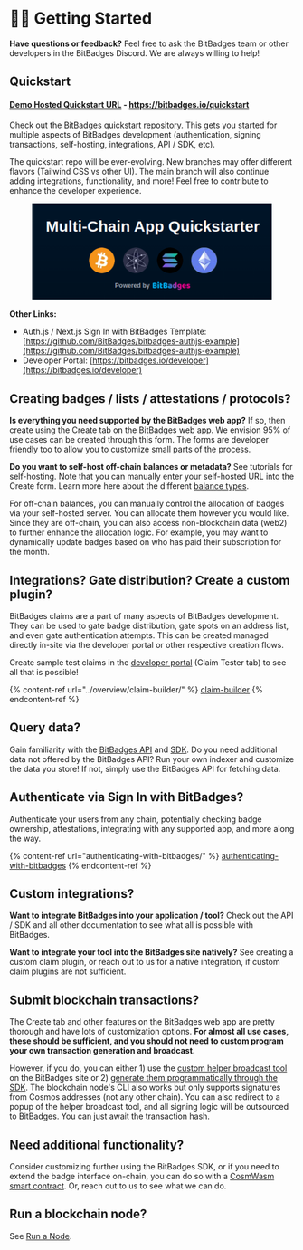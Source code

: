 # 🚴‍♂️ Getting Started

**Have questions or feedback?** Feel free to ask the BitBadges team or other developers in the BitBadges Discord. We are always willing to help!

## Quickstart

#### [Demo Hosted Quickstart URL](https://bitbadges.io/quickstart) - https://bitbadges.io/quickstart

Check out the [BitBadges quickstart repository](https://github.com/BitBadges/bitbadges-quickstart). This gets you started for multiple aspects of BitBadges development (authentication, signing transactions, self-hosting, integrations, API / SDK, etc).&#x20;

The quickstart repo will be ever-evolving. New branches may offer different flavors (Tailwind CSS vs other UI). The main branch will also continue adding integrations, functionality, and more! Feel free to contribute to enhance the developer experience.

<figure><img src="../.gitbook/assets/image (125).png" alt=""><figcaption></figcaption></figure>

**Other Links:**

* Auth.js / Next.js Sign In with BitBadges Template: [https://github.com/BitBadges/bitbadges-authjs-example](https://github.com/BitBadges/bitbadges-authjs-example)
* Developer Portal: [https://bitbadges.io/developer](https://bitbadges.io/developer)

## **Creating badges / lists / attestations / protocols?**

**Is everything you need supported by the BitBadges web app?** If so, then create using the Create tab on the BitBadges web app. We envision 95% of use cases can be created through this form. The forms are developer friendly too to allow you to customize small parts of the process.

**Do you want to self-host off-chain balances or metadata?** See tutorials for self-hosting. Note that you can manually enter your self-hosted URL into the Create form. Learn more here about the different [balance types](core-concepts/balances-transfers/balance-types.md).

For off-chain balances, you can manually control the allocation of badges via your self-hosted server. You can allocate them however you would like. Since they are off-chain, you can also access non-blockchain data (web2) to further enhance the allocation logic. For example, you may want to dynamically update badges based on who has paid their subscription for the month.

## Integrations? Gate distribution? Create a custom plugin?

BitBadges claims are a part of many aspects of BitBadges development. They can be used to gate badge distribution, gate spots on an address list, and even gate authentication attempts. This can be created managed directly in-site via the developer portal or other respective creation flows.

Create sample test claims in the [developer portal](https://bitbadges.io/developer) (Claim Tester tab) to see all that is possible!

{% content-ref url="../overview/claim-builder/" %}
[claim-builder](../overview/claim-builder/)
{% endcontent-ref %}

## **Query data?**

Gain familiarity with the [BitBadges API](bitbadges-api/api.md) and [SDK](bitbadges-sdk/).  Do you need additional data not offered by the BitBadges API? Run your own indexer and customize the data you store! If not, simply use the BitBadges API for fetching data.

## **Authenticate via Sign In with BitBadges?**

Authenticate your users from any chain, potentially checking badge ownership,  attestations, integrating with any supported app, and more along the way.

{% content-ref url="authenticating-with-bitbadges/" %}
[authenticating-with-bitbadges](authenticating-with-bitbadges/)
{% endcontent-ref %}

## **Custom integrations?**

**Want to integrate BitBadges into your application / tool?** Check out the API / SDK and all other documentation to see what all is possible with BitBadges.

**Want to integrate your tool into the BitBadges site natively?** See creating a custom claim plugin, or reach out to us for a native integration, if custom claim plugins are not sufficient.

## **Submit blockchain transactions?**

The Create tab and other features on the BitBadges web app are pretty thorough and have lots of customization options. **For almost all use cases, these should be sufficient, and you should not need to custom program your own transaction generation and broadcast.**

However, if you do, you can either 1) use the [custom helper broadcast tool](create-and-broadcast-txs/sign-+-broadcast-bitbadges.io.md) on the BitBadges site or 2) [generate them programmatically through the SDK](create-and-broadcast-txs/). The blockchain node's CLI also works but only supports signatures from Cosmos addresses (not any other chain). You can also redirect to a popup of the helper broadcast tool, and all signing logic will be outsourced to BitBadges. You can just await the transaction hash.

## **Need additional functionality?**

Consider customizing further using the BitBadges SDK, or if you need to extend the badge interface on-chain, you can do so with a [CosmWasm smart contract](bitbadges-blockchain/create-a-wasm-contract.md). Or, reach out to us to see what we can do.

## **Run a blockchain node?**

See [Run a Node](bitbadges-blockchain/run-a-node/).
